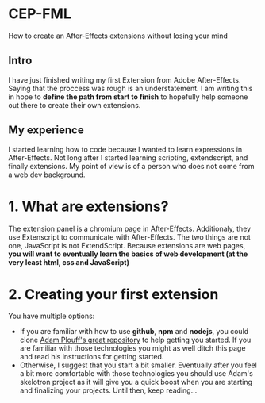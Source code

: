 # CEP-FML
How to create an After-Effects extensions without losing your mind

## Intro
I have just finished writing my first Extension from Adobe After-Effects. Saying that the proccess was rough is an understatement. I am writing this in hope to **define the path from start to finish** to hopefully help someone out there to create their own extensions.

## My experience
I started learning how to code because I wanted to learn expressions in After-Effects. Not long after I started learning scripting, extendscript, and finally extensions. My point of view is of a person who does not come from a web dev background.

# 1. What are extensions?
The extension panel is a chromium page in After-Effects.
Additionaly, they use Extenscript to communicate with After-Effects.
The two things are not one, JavaScript is not ExtendScript.
Because extensions are web pages, **you will want to eventually learn the basics of web development (at the very least html, css and JavaScript)**

# 2. Creating your first extension
You have multiple options:
- If you are familiar with how to use **github**, **npm** and **nodejs**, you could clone [Adam Plouff's great repository](https://github.com/adamplouff/CEP-Skelotron) to help getting you started. If you are familiar with those technologies you might as well ditch this page and read his instructions for getting started.
- Otherwise, I suggest that you start a bit smaller. Eventually after you feel a bit more comfortable with those technologies you should use Adam's skelotron project as it will give you a quick boost when you are starting and finalizing your projects. Until then, keep reading...




